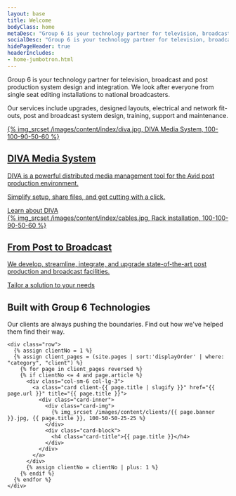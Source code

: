 ```yaml
---
layout: base
title: Welcome
bodyClass: home
metaDesc: "Group 6 is your technology partner for television, broadcast and post production system design and integration. We look after everyone from single seat editing installations to national broadcasters."
socialDesc: "Group 6 is your technology partner for television, broadcast and post production system design and integration. We look after everyone from single seat editing installations to national broadcasters."
hidePageHeader: true
headerIncludes:
- home-jumbotron.html
---
```


<div class="container">
  <section class="intro">
    <p>Group 6 is your technology partner for television, broadcast and post production system design and integration. We look after everyone from single seat editing installations to national broadcasters.</p>
    <p>Our services include upgrades, designed layouts, electrical and network fit-outs, post and broadcast system design, training, support and maintenance.</p>
  </section>

  <a class="card card-hero card-img-right diva" href="/diva/" itemscope itemtype="http://schema.org/Product">
    <div class="card-inner">
      <div class="card-img">
        {% img_srcset /images/content/index/diva.jpg, DIVA Media System, 100-100-90-50-60 %}
      </div>
      <div class="card-block">
        <h2 class="card-title" itemprop="name">DIVA Media System</h2>
        <span itemprop="description">
          <p class="card-text">DIVA is a powerful distributed media management tool for the Avid post production environment.</p>
          <p class="card-text">Simplify setup, share files, and get cutting with a click.</p>
        </span>
        <div class="btn" itemprop="url">Learn about DIVA</div>
      </div>
    </div>
  </a>

  <a class="card card-hero card-img-left services" href="/services/">
    <div class="card-inner">
      <div class="card-img">
        {% img_srcset /images/content/index/cables.jpg, Rack installation, 100-100-90-50-60 %}
      </div>
      <div class="card-block">
        <h2 class="card-title">From Post to Broadcast</h2>
        <p class="card-text">We develop, streamline, integrate, and upgrade state-of-the-art post production and broadcast facilities.</p>
        <div class="btn">Tailor a solution to your needs</div>
      </div>
    </div>
  </a>

  <section class="clients">
    <h1>Built with Group 6 Technologies</h1>
    <p>Our clients are always pushing the boundaries. Find out how we've helped them find their way.</p>

    <div class="row">
      {% assign clientNo = 1 %}
      {% assign client_pages = (site.pages | sort:'displayOrder' | where: "category", "client") %}
    	{% for page in client_pages reversed %}
        {% if clientNo <= 4 and page.article %}
          <div class="col-sm-6 col-lg-3">
            <a class="card client-{{ page.title | slugify }}" href="{{ page.url }}" title="{{ page.title }}">
              <div class="card-inner">            
                <div class="card-img">
                  {% img_srcset /images/content/clients/{{ page.banner }}.jpg, {{ page.title }}, 100-50-50-25-25 %}
                </div>
                <div class="card-block">
                  <h4 class="card-title">{{ page.title }}</h4>
                </div>
              </div>
            </a>
          </div>
          {% assign clientNo = clientNo | plus: 1 %}
        {% endif %}
      {% endfor %}
    </div>
  </section>

</div>
